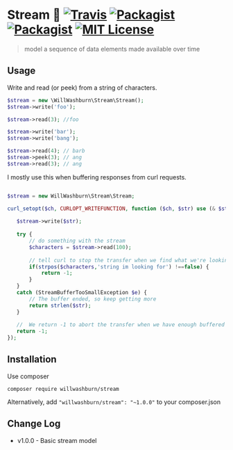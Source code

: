 # Stream :rowboat: [![Travis](https://img.shields.io/travis/willwashburn/stream.svg)](https://travis-ci.org/willwashburn/stream) [![Packagist](https://img.shields.io/packagist/dt/willwashburn/stream.svg)](https://packagist.org/packages/willwashburn/stream) [![Packagist](https://img.shields.io/packagist/v/willwashburn/stream.svg)](https://packagist.org/packages/willwashburn/stream) [![MIT License](https://img.shields.io/packagist/l/willwashburn/stream.svg?style=flat-square)](https://github.com/willwashburn/stream/blob/master/LICENSE)
> model a sequence of data elements made available over time

## Usage
Write and read (or peek) from a string of characters.
```PHP
$stream = new \WillWashburn\Stream\Stream();
$stream->write('foo');

$stream->read(3); //foo

$stream->write('bar');
$stream->write('bang');

$stream->read(4); // barb
$stream->peek(3); // ang
$stream->read(3); // ang

```

I mostly use this when buffering responses from curl requests.

 ```PHP

$stream = new WillWashburn\Stream\Stream;
 
curl_setopt($ch, CURLOPT_WRITEFUNCTION, function ($ch, $str) use (& $stream, $url) {
            
    $stream->write($str);
    
    try {
        // do something with the stream
        $characters = $stream->read(100);
        
        // tell curl to stop the transfer when we find what we're looking for
        if(strpos($characters,'string im looking for') !==false) {
            return -1;
        }
    }
    catch (StreamBufferTooSmallException $e) {
        // The buffer ended, so keep getting more
        return strlen($str);
    }
    
    //  We return -1 to abort the transfer when we have enough buffered
    return -1;
});

```

## Installation
Use composer

```composer require willwashburn/stream```

Alternatively, add ```"willwashburn/stream": "~1.0.0"``` to your composer.json

## Change Log
- v1.0.0 - Basic stream model


